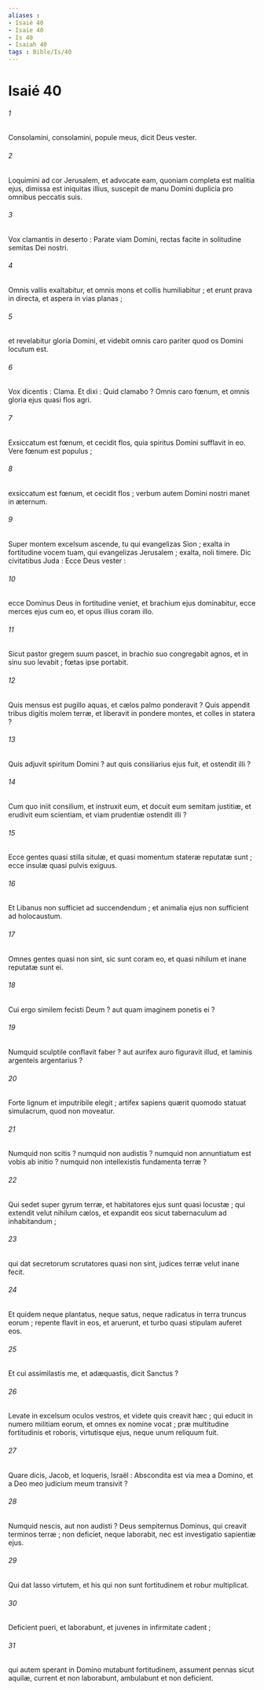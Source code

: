 ```yaml
---
aliases : 
- Isaié 40
- Isaïe 40
- Is 40
- Isaiah 40
tags : Bible/Is/40
---
```


# Isaié 40

###### 1
Consolamini, consolamini, popule meus, dicit Deus vester.
###### 2
Loquimini ad cor Jerusalem, et advocate eam, quoniam completa est malitia ejus, dimissa est iniquitas illius, suscepit de manu Domini duplicia pro omnibus peccatis suis.
###### 3
Vox clamantis in deserto : Parate viam Domini, rectas facite in solitudine semitas Dei nostri.
###### 4
Omnis vallis exaltabitur, et omnis mons et collis humiliabitur ; et erunt prava in directa, et aspera in vias planas ;
###### 5
et revelabitur gloria Domini, et videbit omnis caro pariter quod os Domini locutum est.
###### 6
Vox dicentis : Clama. Et dixi : Quid clamabo ? Omnis caro fœnum, et omnis gloria ejus quasi flos agri.
###### 7
Exsiccatum est fœnum, et cecidit flos, quia spiritus Domini sufflavit in eo. Vere fœnum est populus ;
###### 8
exsiccatum est fœnum, et cecidit flos ; verbum autem Domini nostri manet in æternum.
###### 9
Super montem excelsum ascende, tu qui evangelizas Sion ; exalta in fortitudine vocem tuam, qui evangelizas Jerusalem ; exalta, noli timere. Dic civitatibus Juda : Ecce Deus vester :
###### 10
ecce Dominus Deus in fortitudine veniet, et brachium ejus dominabitur, ecce merces ejus cum eo, et opus illius coram illo.
###### 11
Sicut pastor gregem suum pascet, in brachio suo congregabit agnos, et in sinu suo levabit ; fœtas ipse portabit.
###### 12
Quis mensus est pugillo aquas, et cælos palmo ponderavit ? Quis appendit tribus digitis molem terræ, et liberavit in pondere montes, et colles in statera ?
###### 13
Quis adjuvit spiritum Domini ? aut quis consiliarius ejus fuit, et ostendit illi ?
###### 14
Cum quo iniit consilium, et instruxit eum, et docuit eum semitam justitiæ, et erudivit eum scientiam, et viam prudentiæ ostendit illi ?
###### 15
Ecce gentes quasi stilla situlæ, et quasi momentum stateræ reputatæ sunt ; ecce insulæ quasi pulvis exiguus.
###### 16
Et Libanus non sufficiet ad succendendum ; et animalia ejus non sufficient ad holocaustum.
###### 17
Omnes gentes quasi non sint, sic sunt coram eo, et quasi nihilum et inane reputatæ sunt ei.
###### 18
Cui ergo similem fecisti Deum ? aut quam imaginem ponetis ei ?
###### 19
Numquid sculptile conflavit faber ? aut aurifex auro figuravit illud, et laminis argenteis argentarius ?
###### 20
Forte lignum et imputribile elegit ; artifex sapiens quærit quomodo statuat simulacrum, quod non moveatur.
###### 21
Numquid non scitis ? numquid non audistis ? numquid non annuntiatum est vobis ab initio ? numquid non intellexistis fundamenta terræ ?
###### 22
Qui sedet super gyrum terræ, et habitatores ejus sunt quasi locustæ ; qui extendit velut nihilum cælos, et expandit eos sicut tabernaculum ad inhabitandum ;
###### 23
qui dat secretorum scrutatores quasi non sint, judices terræ velut inane fecit.
###### 24
Et quidem neque plantatus, neque satus, neque radicatus in terra truncus eorum ; repente flavit in eos, et aruerunt, et turbo quasi stipulam auferet eos.
###### 25
Et cui assimilastis me, et adæquastis, dicit Sanctus ?
###### 26
Levate in excelsum oculos vestros, et videte quis creavit hæc ; qui educit in numero militiam eorum, et omnes ex nomine vocat ; præ multitudine fortitudinis et roboris, virtutisque ejus, neque unum reliquum fuit.
###### 27
Quare dicis, Jacob, et loqueris, Israël : Abscondita est via mea a Domino, et a Deo meo judicium meum transivit ?
###### 28
Numquid nescis, aut non audisti ? Deus sempiternus Dominus, qui creavit terminos terræ ; non deficiet, neque laborabit, nec est investigatio sapientiæ ejus.
###### 29
Qui dat lasso virtutem, et his qui non sunt fortitudinem et robur multiplicat.
###### 30
Deficient pueri, et laborabunt, et juvenes in infirmitate cadent ;
###### 31
qui autem sperant in Domino mutabunt fortitudinem, assument pennas sicut aquilæ, current et non laborabunt, ambulabunt et non deficient.
